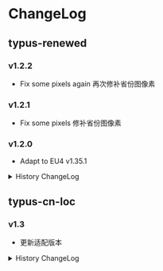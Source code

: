 # ChangeLog

## typus-renewed

### v1.2.2

- Fix some pixels again 再次修补省份图像素

### v1.2.1

- Fix some pixels 修补省份图像素

### v1.2.0

- Adapt to EU4 v1.35.1

<details><summary>History ChangeLog</summary>

### v1.1.1

- Update tradenodes control point 更新贸易节点
- Update localisation of prov 1997 更新省份1997的本地化

### v1.1.0

- Fix tradenodes 修复贸易节点
- Add some missing provinces 重新加入丢失的省份

### v1.0.1

- Update some pixels of provinces.bmp 更新provinces.bmp

### v1.0.0

- Initial release. 初始发布。

</details>

## typus-cn-loc

### v1.3

- 更新适配版本

<details><summary>History ChangeLog</summary>

### v1.2

- 同步 typus-renewed 更改

### v1.1

- 修复与原版汉化MOD的兼容性

### v1.0

- 初始发布。[ParaTranz项目](https://paratranz.cn/projects/6683)

</details>
